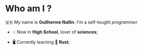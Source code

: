 # Who am I ?

🇧🇷 My name is **Guilherme Nallin**. I'm a self-tought _programmer_

- 💡 Now in **High School**, lover of **sciences**;

- 🖥️ Currently learning **🦀 Rust**;
